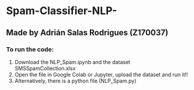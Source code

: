 # Spam-Classifier-NLP-

<h2> Made by Adrián Salas Rodrigues (Z170037) </h2>
<h3> To run the code: </h3>
<ol>
 <li> Download the NLP_Spam.ipynb and the dataset SMSSpamCollection.xlsx </li>
  <li> Open the file in Google Colab or Jupyter, upload the dataset and run it!! </li>
  <li> Alternatively, there is a python file (NLP_Spam.py) </li>
</ol>
